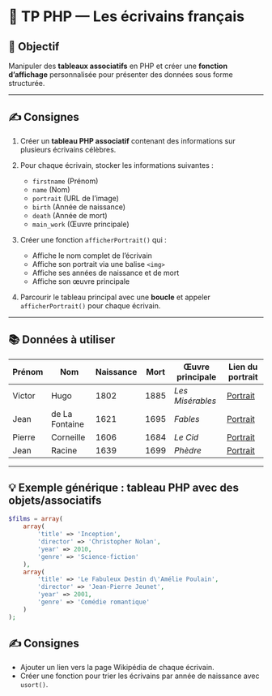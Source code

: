 # 🧪 TP PHP — Les écrivains français

## 🎯 Objectif

Manipuler des **tableaux associatifs** en PHP et créer une **fonction d’affichage** personnalisée pour présenter des données sous forme structurée.

---

## ✍️ Consignes

1. Créer un **tableau PHP associatif** contenant des informations sur plusieurs écrivains célèbres.   

2. Pour chaque écrivain, stocker les informations suivantes :
   - `firstname` (Prénom)
   - `name` (Nom)
   - `portrait` (URL de l’image)
   - `birth` (Année de naissance)
   - `death` (Année de mort)
   - `main_work` (Œuvre principale)   

3. Créer une fonction `afficherPortrait()` qui :
   - Affiche le nom complet de l’écrivain
   - Affiche son portrait via une balise `<img>`
   - Affiche ses années de naissance et de mort
   - Affiche son œuvre principale   

4. Parcourir le tableau principal avec une **boucle** et appeler `afficherPortrait()` pour chaque écrivain.

---

## 📚 Données à utiliser

| Prénom  | Nom               | Naissance | Mort | Œuvre principale        | Lien du portrait |
|---------|-------------------|-----------|------|--------------------------|------------------|
| Victor  | Hugo              | 1802      | 1885 | *Les Misérables*         | [Portrait](https://upload.wikimedia.org/wikipedia/commons/5/5a/Bonnat_Hugo001z.jpg) |
| Jean    | de La Fontaine    | 1621      | 1695 | *Fables*                 | [Portrait](https://upload.wikimedia.org/wikipedia/commons/e/e1/La_Fontaine_par_Rigaud.jpg) |
| Pierre  | Corneille         | 1606      | 1684 | *Le Cid*                 | [Portrait](https://upload.wikimedia.org/wikipedia/commons/2/2a/Pierre_Corneille_2.jpg) |
| Jean    | Racine            | 1639      | 1699 | *Phèdre*                 | [Portrait](https://upload.wikimedia.org/wikipedia/commons/d/d5/Jean_racine.jpg) |

---

## 💡 Exemple générique : tableau PHP avec des objets/associatifs

```php
$films = array(
    array(
        'title' => 'Inception',
        'director' => 'Christopher Nolan',
        'year' => 2010,
        'genre' => 'Science-fiction'
    ),
    array(
        'title' => 'Le Fabuleux Destin d\'Amélie Poulain',
        'director' => 'Jean-Pierre Jeunet',
        'year' => 2001,
        'genre' => 'Comédie romantique'
    )
);

```

## ✍️ Consignes

- Ajouter un lien vers la page Wikipédia de chaque écrivain.
- Créer une fonction pour trier les écrivains par année de naissance avec `usort()`.
